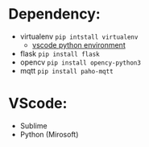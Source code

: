 # Dependency:
- virtualenv `pip intstall virtualenv`
  - [vscode python environment](https://www.youtube.com/watch?v=-nh9rCzPJ20)
- flask `pip install flask`
- opencv `pip install opency-python3`
- mqtt `pip install paho-mqtt`

# VScode:
- Sublime
- Python (Mirosoft)
